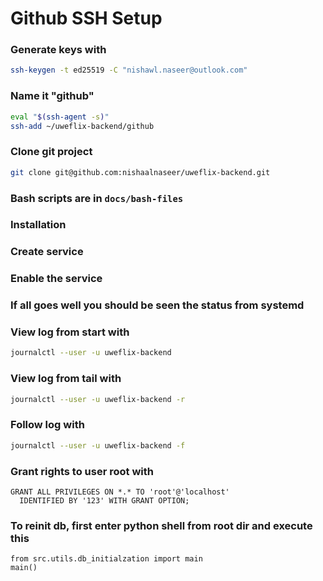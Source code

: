 # Github SSH Setup


### Generate keys with 
```bash
ssh-keygen -t ed25519 -C "nishawl.naseer@outlook.com"
```

### Name it "github"
```bash
eval "$(ssh-agent -s)"
ssh-add ~/uweflix-backend/github
```

### Clone git project
```bash
git clone git@github.com:nishaalnaseer/uweflix-backend.git
```

### Bash scripts are in ```docs/bash-files```
### Installation 
### Create service 
### Enable the service
### If all goes well you should be seen the status from systemd

### View log from start with 
```bash
journalctl --user -u uweflix-backend
```

### View log from tail with 
```bash
journalctl --user -u uweflix-backend -r
```

### Follow log with
```bash
journalctl --user -u uweflix-backend -f
```

### Grant rights to user root with 
```
GRANT ALL PRIVILEGES ON *.* TO 'root'@'localhost' 
  IDENTIFIED BY '123' WITH GRANT OPTION;
```

### To reinit db, first enter python shell from root dir and execute this 
```python3
from src.utils.db_initialzation import main
main()
```
